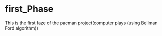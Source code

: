 # first_Phase
This is the first faze of the pacman project(computer plays (using Bellman Ford algorithm))
